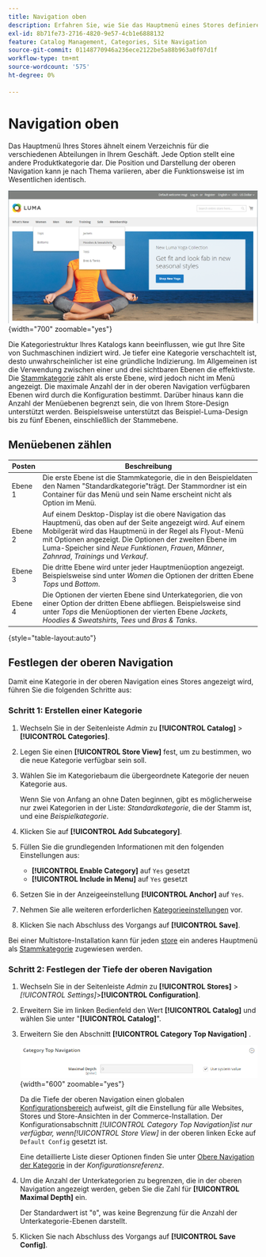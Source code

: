 ```yaml
---
title: Navigation oben
description: Erfahren Sie, wie Sie das Hauptmenü eines Stores definieren, das wie ein Verzeichnis für die verschiedenen Abteilungen funktioniert.
exl-id: 8b71fe73-2716-4820-9e57-4cb1e6888132
feature: Catalog Management, Categories, Site Navigation
source-git-commit: 01148770946a236ece2122be5a88b963a0f07d1f
workflow-type: tm+mt
source-wordcount: '575'
ht-degree: 0%

---
```


# Navigation oben

Das Hauptmenü Ihres Stores ähnelt einem Verzeichnis für die verschiedenen Abteilungen in Ihrem Geschäft. Jede Option stellt eine andere Produktkategorie dar. Die Position und Darstellung der oberen Navigation kann je nach Thema variieren, aber die Funktionsweise ist im Wesentlichen identisch.

![Obere Navigation](./assets/storefront-top-navigation.png){width="700" zoomable="yes"}

Die Kategoriestruktur Ihres Katalogs kann beeinflussen, wie gut Ihre Site von Suchmaschinen indiziert wird. Je tiefer eine Kategorie verschachtelt ist, desto unwahrscheinlicher ist eine gründliche Indizierung. Im Allgemeinen ist die Verwendung zwischen einer und drei sichtbaren Ebenen die effektivste. Die [Stammkategorie](category-root.md) zählt als erste Ebene, wird jedoch nicht im Menü angezeigt. Die maximale Anzahl der in der oberen Navigation verfügbaren Ebenen wird durch die Konfiguration bestimmt. Darüber hinaus kann die Anzahl der Menüebenen begrenzt sein, die von Ihrem Store-Design unterstützt werden. Beispielsweise unterstützt das Beispiel-Luma-Design bis zu fünf Ebenen, einschließlich der Stammebene.

## Menüebenen zählen

| Posten | Beschreibung |
|--- |--- |
| Ebene 1 | Die erste Ebene ist die Stammkategorie, die in den Beispieldaten den Namen &quot;Standardkategorie&quot;trägt. Der Stammordner ist ein Container für das Menü und sein Name erscheint nicht als Option im Menü. |
| Ebene 2 | Auf einem Desktop-Display ist die obere Navigation das Hauptmenü, das oben auf der Seite angezeigt wird. Auf einem Mobilgerät wird das Hauptmenü in der Regel als Flyout-Menü mit Optionen angezeigt. Die Optionen der zweiten Ebene im Luma-Speicher sind _Neue Funktionen_, _Frauen_, _Männer_, _Zahnrad_, _Trainings_ und _Verkauf_. |
| Ebene 3 | Die dritte Ebene wird unter jeder Hauptmenüoption angezeigt. Beispielsweise sind unter _Women_ die Optionen der dritten Ebene _Tops_ und _Bottom_. |
| Ebene 4 | Die Optionen der vierten Ebene sind Unterkategorien, die von einer Option der dritten Ebene abfliegen. Beispielsweise sind unter _Tops_ die Menüoptionen der vierten Ebene _Jackets_, _Hoodies &amp; Sweatshirts_, _Tees_ und _Bras &amp; Tanks_. |

{style="table-layout:auto"}

## Festlegen der oberen Navigation

Damit eine Kategorie in der oberen Navigation eines Stores angezeigt wird, führen Sie die folgenden Schritte aus:

### Schritt 1: Erstellen einer Kategorie

1. Wechseln Sie in der Seitenleiste _Admin_ zu **[!UICONTROL Catalog]** > **[!UICONTROL Categories]**.

1. Legen Sie einen **[!UICONTROL Store View]** fest, um zu bestimmen, wo die neue Kategorie verfügbar sein soll.

1. Wählen Sie im Kategoriebaum die übergeordnete Kategorie der neuen Kategorie aus.

   Wenn Sie von Anfang an ohne Daten beginnen, gibt es möglicherweise nur zwei Kategorien in der Liste: _Standardkategorie_, die der Stamm ist, und eine _Beispielkategorie_.

1. Klicken Sie auf **[!UICONTROL Add Subcategory]**.

1. Füllen Sie die grundlegenden Informationen mit den folgenden Einstellungen aus:

   - **[!UICONTROL Enable Category]** auf `Yes` gesetzt
   - **[!UICONTROL Include in Menu]** auf `Yes` gesetzt

1. Setzen Sie in der Anzeigeeinstellung **[!UICONTROL Anchor]** auf `Yes`.

1. Nehmen Sie alle weiteren erforderlichen [Kategorieeinstellungen](category-create.md) vor.

1. Klicken Sie nach Abschluss des Vorgangs auf **[!UICONTROL Save]**.

Bei einer Multistore-Installation kann für jeden [store](../stores-purchase/stores.md#add-stores) ein anderes Hauptmenü als [Stammkategorie](category-root.md) zugewiesen werden.

### Schritt 2: Festlegen der Tiefe der oberen Navigation

1. Wechseln Sie in der Seitenleiste _Admin_ zu **[!UICONTROL Stores]** > _[!UICONTROL Settings]_>**[!UICONTROL Configuration]**.

1. Erweitern Sie im linken Bedienfeld den Wert **[!UICONTROL Catalog]** und wählen Sie unter &quot;**[!UICONTROL Catalog]**&quot;.

1. Erweitern Sie den Abschnitt **[!UICONTROL Category Top Navigation]** .

   ![Obere Navigation nach Kategorie](../configuration-reference/catalog/assets/catalog-category-top-navigation.png){width="600" zoomable="yes"}

   Da die Tiefe der oberen Navigation einen globalen [Konfigurationsbereich](../getting-started/websites-stores-views.md#scope-settings) aufweist, gilt die Einstellung für alle Websites, Stores und Store-Ansichten in der Commerce-Installation. Der Konfigurationsabschnitt _[!UICONTROL Category Top Navigation]_ist nur verfügbar, wenn_[!UICONTROL Store View]_ in der oberen linken Ecke auf `Default Config` gesetzt ist.

   Eine detaillierte Liste dieser Optionen finden Sie unter [Obere Navigation der Kategorie](../configuration-reference/catalog/catalog.md#layered-navigation) in der _Konfigurationsreferenz_.

1. Um die Anzahl der Unterkategorien zu begrenzen, die in der oberen Navigation angezeigt werden, geben Sie die Zahl für **[!UICONTROL Maximal Depth]** ein.

   Der Standardwert ist &quot;`0`&quot;, was keine Begrenzung für die Anzahl der Unterkategorie-Ebenen darstellt.

1. Klicken Sie nach Abschluss des Vorgangs auf **[!UICONTROL Save Config]**.
